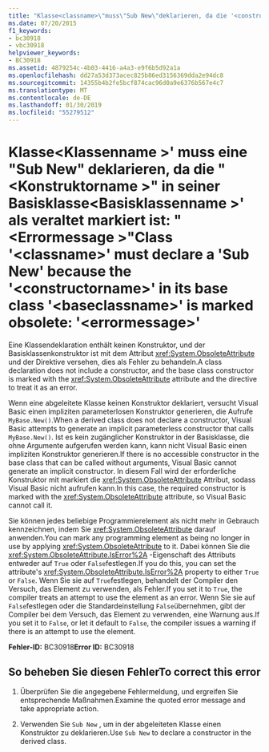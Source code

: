 ```yaml
---
title: "Klasse<classname>\"muss\"Sub New\"deklarieren, da die '<constructorname>\"in ihrer Basisklasse\"<baseclassname>\" als veraltet markiert ist: \"<errormessage>\""
ms.date: 07/20/2015
f1_keywords:
- bc30918
- vbc30918
helpviewer_keywords:
- BC30918
ms.assetid: 4879254c-4b03-4416-a4a3-e9f6b5d92a1a
ms.openlocfilehash: dd27a53d373acec825b86ed3156369dda2e94dc8
ms.sourcegitcommit: 14355b4b2fe5bcf874cac96d0a9e6376b567e4c7
ms.translationtype: MT
ms.contentlocale: de-DE
ms.lasthandoff: 01/30/2019
ms.locfileid: "55279512"
---
```

# <a name="class-classname-must-declare-a-sub-new-because-the-constructorname-in-its-base-class-baseclassname-is-marked-obsolete-errormessage"></a><span data-ttu-id="39a32-102">Klasse\<Klassenname >' muss eine "Sub New" deklarieren, da die "\<Konstruktorname >" in seiner Basisklasse\<Basisklassenname >' als veraltet markiert ist: "\<Errormessage >"</span><span class="sxs-lookup"><span data-stu-id="39a32-102">Class '\<classname>' must declare a 'Sub New' because the '\<constructorname>' in its base class '\<baseclassname>' is marked obsolete: '\<errormessage>'</span></span>
<span data-ttu-id="39a32-103">Eine Klassendeklaration enthält keinen Konstruktor, und der Basisklassenkonstruktor ist mit dem Attribut <xref:System.ObsoleteAttribute> und der Direktive versehen, dies als Fehler zu behandeln.</span><span class="sxs-lookup"><span data-stu-id="39a32-103">A class declaration does not include a constructor, and the base class constructor is marked with the <xref:System.ObsoleteAttribute> attribute and the directive to treat it as an error.</span></span>  
  
 <span data-ttu-id="39a32-104">Wenn eine abgeleitete Klasse keinen Konstruktor deklariert, versucht Visual Basic einen impliziten parameterlosen Konstruktor generieren, die Aufrufe `MyBase.New()`.</span><span class="sxs-lookup"><span data-stu-id="39a32-104">When a derived class does not declare a constructor, Visual Basic attempts to generate an implicit parameterless constructor that calls `MyBase.New()`.</span></span> <span data-ttu-id="39a32-105">Ist es kein zugänglicher Konstruktor in der Basisklasse, die ohne Argumente aufgerufen werden kann, kann nicht Visual Basic einen impliziten Konstruktor generieren.</span><span class="sxs-lookup"><span data-stu-id="39a32-105">If there is no accessible constructor in the base class that can be called without arguments, Visual Basic cannot generate an implicit constructor.</span></span> <span data-ttu-id="39a32-106">In diesem Fall wird der erforderliche Konstruktor mit markiert die <xref:System.ObsoleteAttribute> Attribut, sodass Visual Basic nicht aufrufen kann.</span><span class="sxs-lookup"><span data-stu-id="39a32-106">In this case, the required constructor is marked with the <xref:System.ObsoleteAttribute> attribute, so Visual Basic cannot call it.</span></span>  
  
 <span data-ttu-id="39a32-107">Sie können jedes beliebige Programmierelement als nicht mehr in Gebrauch kennzeichnen, indem Sie <xref:System.ObsoleteAttribute> darauf anwenden.</span><span class="sxs-lookup"><span data-stu-id="39a32-107">You can mark any programming element as being no longer in use by applying <xref:System.ObsoleteAttribute> to it.</span></span> <span data-ttu-id="39a32-108">Dabei können Sie die <xref:System.ObsoleteAttribute.IsError%2A> -Eigenschaft des Attributs entweder auf `True` oder `False`festlegen.</span><span class="sxs-lookup"><span data-stu-id="39a32-108">If you do this, you can set the attribute's <xref:System.ObsoleteAttribute.IsError%2A> property to either `True` or `False`.</span></span> <span data-ttu-id="39a32-109">Wenn Sie sie auf `True`festlegen, behandelt der Compiler den Versuch, das Element zu verwenden, als Fehler.</span><span class="sxs-lookup"><span data-stu-id="39a32-109">If you set it to `True`, the compiler treats an attempt to use the element as an error.</span></span> <span data-ttu-id="39a32-110">Wenn Sie sie auf `False`festlegen oder die Standardeinstellung `False`übernehmen, gibt der Compiler bei dem Versuch, das Element zu verwenden, eine Warnung aus.</span><span class="sxs-lookup"><span data-stu-id="39a32-110">If you set it to `False`, or let it default to `False`, the compiler issues a warning if there is an attempt to use the element.</span></span>  
  
 <span data-ttu-id="39a32-111">**Fehler-ID:** BC30918</span><span class="sxs-lookup"><span data-stu-id="39a32-111">**Error ID:** BC30918</span></span>  
  
## <a name="to-correct-this-error"></a><span data-ttu-id="39a32-112">So beheben Sie diesen Fehler</span><span class="sxs-lookup"><span data-stu-id="39a32-112">To correct this error</span></span>  
  
1.  <span data-ttu-id="39a32-113">Überprüfen Sie die angegebene Fehlermeldung, und ergreifen Sie entsprechende Maßnahmen.</span><span class="sxs-lookup"><span data-stu-id="39a32-113">Examine the quoted error message and take appropriate action.</span></span>  
  
2.  <span data-ttu-id="39a32-114">Verwenden Sie `Sub New` , um in der abgeleiteten Klasse einen Konstruktor zu deklarieren.</span><span class="sxs-lookup"><span data-stu-id="39a32-114">Use `Sub New` to declare a constructor in the derived class.</span></span>
